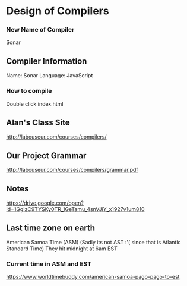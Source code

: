 # Design of Compilers
### New Name of Compiler ###
Sonar
## Compiler Information
Name: Sonar
Language: JavaScript
### How to compile
Double click index.html
## Alan's Class Site
http://labouseur.com/courses/compilers/
## Our Project Grammar
http://labouseur.com/courses/compilers/grammar.pdf
## Notes
https://drive.google.com/open?id=1GgIzC9TYSKy0TR_1GeTamu_4snVJiY_x1927v1um810
## Last time zone on earth
American Samoa Time (ASM) (Sadly its not AST :'( since that is Atlantic Standard Time)
They hit midnight at 6am EST
### Current time in ASM and EST
https://www.worldtimebuddy.com/american-samoa-pago-pago-to-est